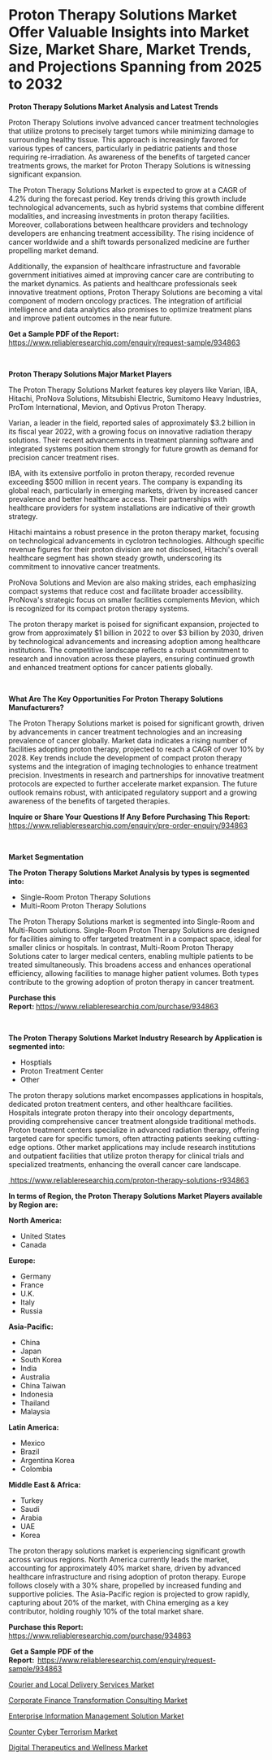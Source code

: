 <p><h1>Proton Therapy Solutions Market Offer Valuable Insights into Market Size, Market Share, Market Trends, and Projections Spanning from 2025 to 2032</h1></p><p><strong>Proton Therapy Solutions Market Analysis and Latest Trends</strong></p>
<p><p>Proton Therapy Solutions involve advanced cancer treatment technologies that utilize protons to precisely target tumors while minimizing damage to surrounding healthy tissue. This approach is increasingly favored for various types of cancers, particularly in pediatric patients and those requiring re-irradiation. As awareness of the benefits of targeted cancer treatments grows, the market for Proton Therapy Solutions is witnessing significant expansion.</p><p>The Proton Therapy Solutions Market is expected to grow at a CAGR of 4.2% during the forecast period. Key trends driving this growth include technological advancements, such as hybrid systems that combine different modalities, and increasing investments in proton therapy facilities. Moreover, collaborations between healthcare providers and technology developers are enhancing treatment accessibility. The rising incidence of cancer worldwide and a shift towards personalized medicine are further propelling market demand. </p><p>Additionally, the expansion of healthcare infrastructure and favorable government initiatives aimed at improving cancer care are contributing to the market dynamics. As patients and healthcare professionals seek innovative treatment options, Proton Therapy Solutions are becoming a vital component of modern oncology practices. The integration of artificial intelligence and data analytics also promises to optimize treatment plans and improve patient outcomes in the near future.</p></p>
<p><strong>Get a Sample PDF of the Report:&nbsp;</strong> <a href="https://www.reliableresearchiq.com/enquiry/request-sample/934863?utm_campaign=1121&utm_medium=2&utm_source=Github&utm_content=ia&utm_term=07032025&utm_id=proton-therapy-solutions">https://www.reliableresearchiq.com/enquiry/request-sample/934863</a></p>
<p>&nbsp;</p>
<p><strong>Proton Therapy Solutions Major Market Players</strong></p>
<p><p>The Proton Therapy Solutions Market features key players like Varian, IBA, Hitachi, ProNova Solutions, Mitsubishi Electric, Sumitomo Heavy Industries, ProTom International, Mevion, and Optivus Proton Therapy. </p><p>Varian, a leader in the field, reported sales of approximately $3.2 billion in its fiscal year 2022, with a growing focus on innovative radiation therapy solutions. Their recent advancements in treatment planning software and integrated systems position them strongly for future growth as demand for precision cancer treatment rises.</p><p>IBA, with its extensive portfolio in proton therapy, recorded revenue exceeding $500 million in recent years. The company is expanding its global reach, particularly in emerging markets, driven by increased cancer prevalence and better healthcare access. Their partnerships with healthcare providers for system installations are indicative of their growth strategy.</p><p>Hitachi maintains a robust presence in the proton therapy market, focusing on technological advancements in cyclotron technologies. Although specific revenue figures for their proton division are not disclosed, Hitachi's overall healthcare segment has shown steady growth, underscoring its commitment to innovative cancer treatments.</p><p>ProNova Solutions and Mevion are also making strides, each emphasizing compact systems that reduce cost and facilitate broader accessibility. ProNova's strategic focus on smaller facilities complements Mevion, which is recognized for its compact proton therapy systems. </p><p>The proton therapy market is poised for significant expansion, projected to grow from approximately $1 billion in 2022 to over $3 billion by 2030, driven by technological advancements and increasing adoption among healthcare institutions. The competitive landscape reflects a robust commitment to research and innovation across these players, ensuring continued growth and enhanced treatment options for cancer patients globally.</p></p>
<p>&nbsp;</p>
<p><strong>What Are The Key Opportunities For Proton Therapy Solutions Manufacturers?</strong></p>
<p><p>The Proton Therapy Solutions market is poised for significant growth, driven by advancements in cancer treatment technologies and an increasing prevalence of cancer globally. Market data indicates a rising number of facilities adopting proton therapy, projected to reach a CAGR of over 10% by 2028. Key trends include the development of compact proton therapy systems and the integration of imaging technologies to enhance treatment precision. Investments in research and partnerships for innovative treatment protocols are expected to further accelerate market expansion. The future outlook remains robust, with anticipated regulatory support and a growing awareness of the benefits of targeted therapies.</p></p>
<p><strong>Inquire or Share Your Questions If Any Before Purchasing This Report:</strong> <a href="https://www.reliableresearchiq.com/enquiry/pre-order-enquiry/934863?utm_campaign=1121&utm_medium=2&utm_source=Github&utm_content=ia&utm_term=07032025&utm_id=proton-therapy-solutions">https://www.reliableresearchiq.com/enquiry/pre-order-enquiry/934863</a></p>
<p>&nbsp;</p>
<p><strong>Market Segmentation</strong></p>
<p><strong>The Proton Therapy Solutions Market Analysis by types is segmented into:</strong></p>
<p><ul><li>Single-Room Proton Therapy Solutions</li><li>Multi-Room Proton Therapy Solutions</li></ul></p>
<p><p>The Proton Therapy Solutions market is segmented into Single-Room and Multi-Room solutions. Single-Room Proton Therapy Solutions are designed for facilities aiming to offer targeted treatment in a compact space, ideal for smaller clinics or hospitals. In contrast, Multi-Room Proton Therapy Solutions cater to larger medical centers, enabling multiple patients to be treated simultaneously. This broadens access and enhances operational efficiency, allowing facilities to manage higher patient volumes. Both types contribute to the growing adoption of proton therapy in cancer treatment.</p></p>
<p><strong>Purchase this Report:&nbsp;</strong><a href="https://www.reliableresearchiq.com/purchase/934863?utm_campaign=1121&utm_medium=2&utm_source=Github&utm_content=ia&utm_term=07032025&utm_id=proton-therapy-solutions">https://www.reliableresearchiq.com/purchase/934863</a></p>
<p>&nbsp;</p>
<p><strong>The Proton Therapy Solutions Market Industry Research by Application is segmented into:</strong></p>
<p><ul><li>Hosptials</li><li>Proton Treatment Center</li><li>Other</li></ul></p>
<p><p>The proton therapy solutions market encompasses applications in hospitals, dedicated proton treatment centers, and other healthcare facilities. Hospitals integrate proton therapy into their oncology departments, providing comprehensive cancer treatment alongside traditional methods. Proton treatment centers specialize in advanced radiation therapy, offering targeted care for specific tumors, often attracting patients seeking cutting-edge options. Other market applications may include research institutions and outpatient facilities that utilize proton therapy for clinical trials and specialized treatments, enhancing the overall cancer care landscape.</p></p>
<p><a href="https://www.reliableresearchiq.com/proton-therapy-solutions-r934863?utm_campaign=1121&utm_medium=2&utm_source=Github&utm_content=ia&utm_term=07032025&utm_id=proton-therapy-solutions">&nbsp;https://www.reliableresearchiq.com/proton-therapy-solutions-r934863</a></p>
<p><strong>In terms of Region, the Proton Therapy Solutions Market Players available by Region are:</strong></p>
<p>
    <p> <strong> North America: </strong>
        <ul>
            <li>United States</li>
            <li>Canada</li>
        </ul>
        </p> 
    <p> <strong> Europe: </strong>
        <ul>
            <li>Germany</li>
            <li>France</li>
            <li>U.K.</li>
            <li>Italy</li>
            <li>Russia</li>
        </ul>
        </p> 
    <p> <strong> Asia-Pacific: </strong>
        <ul>
            <li>China</li>
            <li>Japan</li>
            <li>South Korea</li>
            <li>India</li>
            <li>Australia</li>
            <li>China Taiwan</li>
            <li>Indonesia</li>
            <li>Thailand</li>
            <li>Malaysia</li>
        </ul>
        </p> 
    <p> <strong> Latin America: </strong>
        <ul>
            <li>Mexico</li>
            <li>Brazil</li>
            <li>Argentina Korea</li>
            <li>Colombia</li>
        </ul>
        </p> 
    <p> <strong> Middle East & Africa: </strong>
        <ul>
            <li>Turkey</li>
            <li>Saudi</li>
            <li>Arabia</li>
            <li>UAE</li>
            <li>Korea</li>
        </ul>
    </p>
    </p>
<p><p>The proton therapy solutions market is experiencing significant growth across various regions. North America currently leads the market, accounting for approximately 40% market share, driven by advanced healthcare infrastructure and rising adoption of proton therapy. Europe follows closely with a 30% share, propelled by increased funding and supportive policies. The Asia-Pacific region is projected to grow rapidly, capturing about 20% of the market, with China emerging as a key contributor, holding roughly 10% of the total market share.</p></p>
<p><strong>Purchase this Report: </strong><a href="https://www.reliableresearchiq.com/purchase/934863?utm_campaign=1121&utm_medium=2&utm_source=Github&utm_content=ia&utm_term=07032025&utm_id=proton-therapy-solutions">https://www.reliableresearchiq.com/purchase/934863</a></p>
<p>&nbsp;<strong>Get a Sample PDF of the Report:&nbsp;&nbsp;</strong><a href="https://www.reliableresearchiq.com/enquiry/request-sample/934863?utm_campaign=1121&utm_medium=2&utm_source=Github&utm_content=ia&utm_term=07032025&utm_id=proton-therapy-solutions">https://www.reliableresearchiq.com/enquiry/request-sample/934863</a></p>
<p><strong></strong></p>
<p><p><a href="https://github.com/dumanelina6v/Market-Research-Report-List-1/blob/main/courier-and-local-delivery-services-market.md?utm_campaign=1121&utm_medium=2&utm_source=Github&utm_content=ia&utm_term=07032025&utm_id=proton-therapy-solutions">Courier and Local Delivery Services Market</a></p><p><a href="https://github.com/spineamosa0e/Market-Research-Report-List-1/blob/main/corporate-finance-transformation-consulting-market.md?utm_campaign=1121&utm_medium=2&utm_source=Github&utm_content=ia&utm_term=07032025&utm_id=proton-therapy-solutions">Corporate Finance Transformation Consulting Market</a></p><p><a href="https://github.com/waldarolka1j/Market-Research-Report-List-1/blob/main/enterprise-information-management-solution-market.md?utm_campaign=1121&utm_medium=2&utm_source=Github&utm_content=ia&utm_term=07032025&utm_id=proton-therapy-solutions">Enterprise Information Management Solution Market</a></p><p><a href="https://github.com/dekamrapinq1/Market-Research-Report-List-1/blob/main/counter-cyber-terrorism-market.md?utm_campaign=1121&utm_medium=2&utm_source=Github&utm_content=ia&utm_term=07032025&utm_id=proton-therapy-solutions">Counter Cyber Terrorism Market</a></p><p><a href="https://github.com/khifzaba/Market-Research-Report-List-1/blob/main/digital-therapeutics-and-wellness-market.md?utm_campaign=1121&utm_medium=2&utm_source=Github&utm_content=ia&utm_term=07032025&utm_id=proton-therapy-solutions">Digital Therapeutics and Wellness Market</a></p></p>
